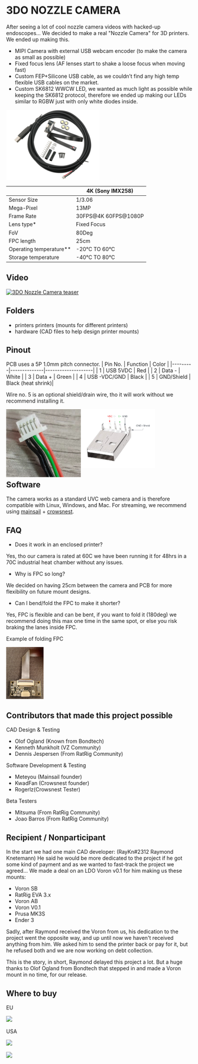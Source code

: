 # 3DO NOZZLE CAMERA

After seeing a lot of cool nozzle camera videos with hacked-up endoscopes...
We decided to make a real "Nozzle Camera" for 3D printers.
We ended up making this.
-	MIPI Camera with external USB webcam encoder (to make the camera as small as possible)
-	Fixed focus lens (AF lenses start to shake a loose focus when moving fast)
-	Custom FEP+Silicone USB cable, as we couldn’t find any high temp flexible USB cables on the market.
-	Custom SK6812 WWCW LED, we wanted as much light as possible while keeping the SK6812 protocol, therefore we ended up making our LEDs similar to RGBW just with only white diodes inside.


<img src="./images/NC_KIT.jpg "  width="50%">

|                         | 4K (Sony IMX258)     |
|-------------------------|----------------------|
| Sensor Size             | 1/3.06               |
| Mega-Pixel              | 13MP                 |
| Frame Rate              | 30FPS@4K 60FPS@1080P |
| Lens type*              | Fixed Focus          |
| FoV                     | 80Deg                |
| FPC length              | 25cm                 |
| Operating temperature** | -20°C TO 60°C        |
| Storage temperature     | -40°C TO 80°C        |

## Video
[![3DO Nozzle Camera teaser](https://img.youtube.com/vi/BjG8rhLlGIU/0.jpg)](https://www.youtube.com/watch?v=BjG8rhLlGIU)

## Folders
- printers  printers (mounts for different printers)
- hardware (CAD files to help design printer mounts)

## Pinout
PCB uses a 5P 1.0mm pitch connector.
| Pin No. | Function	 | Color		      |
|---------|--------------|--------------------|
| 1       | USB 5VDC     | Red		          |
| 2       | Data -       | White		      |
| 3       | Data +       | Green		      |
| 4       | USB -VDC/GND | Black		      |
| 5       | GND/Shield   | Black (heat shrink)|

Wire no. 5 is an optional shield/drain wire, tho it will work without we recommend installing it.

<img src="./images/pinout_5p.png "  width="40%" align="left">
<img src="./images/pinout_usb2.png "  width="40%"> 


## Software
The camera works as a standard UVC web camera and is therefore compatible with Linux, Windows, and Mac.
For streaming, we recommend using [mainsail](https://github.com/mainsail-crew/mainsail) + [crowsnest](https://github.com/mainsail-crew/crowsnest). 

## FAQ
- Does it work in an enclosed printer?

Yes, tho our camera is rated at 60C we have been running it for 48hrs in a 70C industrial heat chamber without any issues.
- Why is FPC so long?

We decided on having 25cm between the camera and PCB for more flexibility on future mount designs.
-  Can I bend/fold the FPC to make it shorter?

Yes, FPC is flexible and can be bent, if you want to fold it (180deg) we recommend doing this max one time in the same spot, or else you risk braking the lanes inside FPC.

Example of folding FPC

<img src="./images/FPC_BEND.jpg "  width="20%">

## Contributors that made this project possible
CAD Design & Testing
-	Olof Ogland (Known from Bondtech)
-	Kenneth Munkholt (VZ Community)
-	Dennis Jespersen (From RatRig Community)

Software Development & Testing
-	Meteyou (Mainsail founder)
-	KwadFan (Crowsnest founder)
-	Rogerlz(Crowsnest Tester)
	
Beta Testers
-	Mitsuma (From RatRig Community)
-	Joao Barros (From RatRig Community)

## Recipient / Nonparticipant
In the start we had one main CAD developer: (RayKn#2312 Raymond Knetemann) 
He said he would be more dedicated to the project if he got some kind of payment and as we wanted to fast-track the project we agreed...
We made a deal on an LDO Voron v0.1 for him making us these mounts: 

-	Voron SB
-	RatRig EVA 3.x
-	Voron AB
-	Voron V0.1
-	Prusa MK3S
-	Ender 3

Sadly, after Raymond received the Voron from us, his dedication to the project went the opposite way, and up until now we haven't received anything from him.
We asked him to send the printer back or pay for it, but he refused both and we are now working on debt collection.

This is the story, in short, Raymond delayed this project a lot. But a huge thanks to Olof Ogland from Bondtech that stepped in and made a Voron mount in no time, for our release.

## Where to buy
EU

<a alt="3DO" href="https://3do.eu/"><img src="https://3do.eu/img/logo-1645171273.jpg" width="200" ></a>

USA 

<a alt="Fabreeko" href="https://www.fabreeko.com/"><img src="https://cdn.shopify.com/s/files/1/0266/5001/7990/files/Fabreeko_Logo_ecf1536e-3074-4a0e-9306-87ca89f1abbd_320x.png" width="200" ></a>

<a alt="KB3D" href="https://kb-3d.com/"><img src="https://kb-3d.com/store/img/kb-3d-logo-1673465361.jpg" width="200" ></a>
